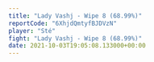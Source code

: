 ```yaml
---
title: "Lady Vashj - Wipe 8 (68.99%)"
reportCode: "6XhjdQmtyfBJDVzN"
player: "Sté"
fight: "Lady Vashj - Wipe 8 (68.99%)"
date: 2021-10-03T19:05:08.133000+00:00
---
```

